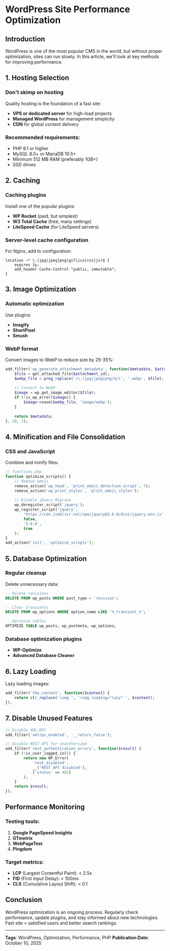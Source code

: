 # WordPress Site Performance Optimization

## Introduction

WordPress is one of the most popular CMS in the world, but without proper optimization, sites can run slowly. In this article, we'll look at key methods for improving performance.

## 1. Hosting Selection

### Don't skimp on hosting

Quality hosting is the foundation of a fast site:

- **VPS or dedicated server** for high-load projects
- **Managed WordPress** for management simplicity
- **CDN** for global content delivery

### Recommended requirements:

- PHP 8.1 or higher
- MySQL 8.0+ or MariaDB 10.5+
- Minimum 512 MB RAM (preferably 1GB+)
- SSD drives

## 2. Caching

### Caching plugins

Install one of the popular plugins:

- **WP Rocket** (paid, but simplest)
- **W3 Total Cache** (free, many settings)
- **LiteSpeed Cache** (for LiteSpeed servers)

### Server-level cache configuration

For Nginx, add to configuration:

```nginx
location ~* \.(jpg|jpeg|png|gif|ico|css|js)$ {
    expires 1y;
    add_header Cache-Control "public, immutable";
}
```

## 3. Image Optimization

### Automatic optimization

Use plugins:

- **Imagify**
- **ShortPixel**
- **Smush**

### WebP format

Convert images to WebP to reduce size by 25-35%:

```php
add_filter('wp_generate_attachment_metadata', function($metadata, $attachment_id) {
    $file = get_attached_file($attachment_id);
    $webp_file = preg_replace('/\.(jpg|jpeg|png)$/i', '.webp', $file);
    
    // Convert to WebP
    $image = wp_get_image_editor($file);
    if (!is_wp_error($image)) {
        $image->save($webp_file, 'image/webp');
    }
    
    return $metadata;
}, 10, 2);
```

## 4. Minification and File Consolidation

### CSS and JavaScript

Combine and minify files:

```php
// functions.php
function optimize_scripts() {
    // Remove emoji
    remove_action('wp_head', 'print_emoji_detection_script', 7);
    remove_action('wp_print_styles', 'print_emoji_styles');
    
    // Disable jQuery Migrate
    wp_deregister_script('jquery');
    wp_register_script('jquery', 
        'https://cdn.jsdelivr.net/npm/jquery@3.6.0/dist/jquery.min.js', 
        false, 
        '3.6.0', 
        true
    );
}
add_action('init', 'optimize_scripts');
```

## 5. Database Optimization

### Regular cleanup

Delete unnecessary data:

```sql
-- Delete revisions
DELETE FROM wp_posts WHERE post_type = 'revision';

-- Clear transients
DELETE FROM wp_options WHERE option_name LIKE '%_transient_%';

-- Optimize tables
OPTIMIZE TABLE wp_posts, wp_postmeta, wp_options;
```

### Database optimization plugins

- **WP-Optimize**
- **Advanced Database Cleaner**

## 6. Lazy Loading

Lazy loading images:

```php
add_filter('the_content', function($content) {
    return str_replace('<img ', '<img loading="lazy" ', $content);
});
```

## 7. Disable Unused Features

```php
// Disable XML-RPC
add_filter('xmlrpc_enabled', '__return_false');

// Disable REST API for unauthorized
add_filter('rest_authentication_errors', function($result) {
    if (!is_user_logged_in()) {
        return new WP_Error(
            'rest_disabled',
            __('REST API disabled'),
            ['status' => 401]
        );
    }
    return $result;
});
```

## Performance Monitoring

### Testing tools:

1. **Google PageSpeed Insights**
2. **GTmetrix**
3. **WebPageTest**
4. **Pingdom**

### Target metrics:

- **LCP** (Largest Contentful Paint): < 2.5s
- **FID** (First Input Delay): < 100ms
- **CLS** (Cumulative Layout Shift): < 0.1

## Conclusion

WordPress optimization is an ongoing process. Regularly check performance, update plugins, and stay informed about new technologies. Fast site = satisfied users and better search rankings.

---

**Tags**: WordPress, Optimization, Performance, PHP
**Publication Date**: October 10, 2025
